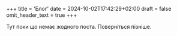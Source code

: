 +++
title = 'Блог'
date = 2024-10-02T17:42:29+02:00
draft = false
omit_header_text = true
+++

Тут поки що немає жодного поста. Поверніться пізніше.